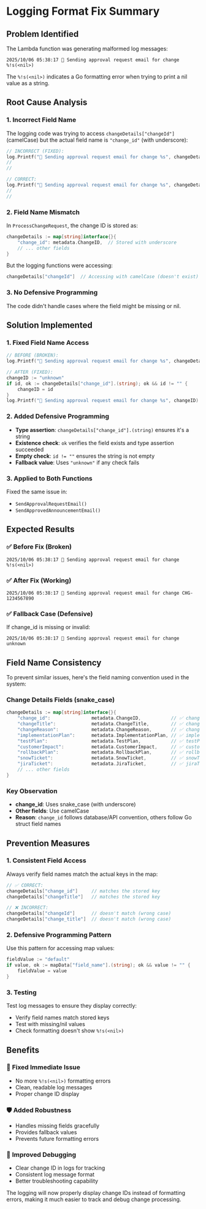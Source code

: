 # Logging Format Fix Summary

## Problem Identified
The Lambda function was generating malformed log messages:
```
2025/10/06 05:38:17 📧 Sending approval request email for change %!s(<nil>)
```

The `%!s(<nil>)` indicates a Go formatting error when trying to print a nil value as a string.

## Root Cause Analysis

### 1. **Incorrect Field Name**
The logging code was trying to access `changeDetails["changeId"]` (camelCase) but the actual field name is `"change_id"` (with underscore):

```go
// INCORRECT (FIXED):
log.Printf("📧 Sending approval request email for change %s", changeDetails["changeId"])
//                                                                              ^^^^^^^^
//                                                                              Wrong field name

// CORRECT:
log.Printf("📧 Sending approval request email for change %s", changeDetails["change_id"])
//                                                                              ^^^^^^^^^
//                                                                              Correct field name
```

### 2. **Field Name Mismatch**
In `ProcessChangeRequest`, the change ID is stored as:
```go
changeDetails := map[string]interface{}{
    "change_id": metadata.ChangeID,  // Stored with underscore
    // ... other fields
}
```

But the logging functions were accessing:
```go
changeDetails["changeId"]  // Accessing with camelCase (doesn't exist)
```

### 3. **No Defensive Programming**
The code didn't handle cases where the field might be missing or nil.

## Solution Implemented

### 1. **Fixed Field Name Access**
```go
// BEFORE (BROKEN):
log.Printf("📧 Sending approval request email for change %s", changeDetails["changeId"])

// AFTER (FIXED):
changeID := "unknown"
if id, ok := changeDetails["change_id"].(string); ok && id != "" {
    changeID = id
}
log.Printf("📧 Sending approval request email for change %s", changeID)
```

### 2. **Added Defensive Programming**
- **Type assertion**: `changeDetails["change_id"].(string)` ensures it's a string
- **Existence check**: `ok` verifies the field exists and type assertion succeeded
- **Empty check**: `id != ""` ensures the string is not empty
- **Fallback value**: Uses `"unknown"` if any check fails

### 3. **Applied to Both Functions**
Fixed the same issue in:
- `SendApprovalRequestEmail()` 
- `SendApprovedAnnouncementEmail()`

## Expected Results

### ✅ **Before Fix (Broken)**
```
2025/10/06 05:38:17 📧 Sending approval request email for change %!s(<nil>)
```

### ✅ **After Fix (Working)**
```
2025/10/06 05:38:17 📧 Sending approval request email for change CHG-1234567890
```

### ✅ **Fallback Case (Defensive)**
If change_id is missing or invalid:
```
2025/10/06 05:38:17 📧 Sending approval request email for change unknown
```

## Field Name Consistency

To prevent similar issues, here's the field naming convention used in the system:

### Change Details Fields (snake_case)
```go
changeDetails := map[string]interface{}{
    "change_id":               metadata.ChangeID,           // ✅ change_id
    "changeTitle":             metadata.ChangeTitle,        // ✅ changeTitle  
    "changeReason":            metadata.ChangeReason,       // ✅ changeReason
    "implementationPlan":      metadata.ImplementationPlan, // ✅ implementationPlan
    "testPlan":                metadata.TestPlan,           // ✅ testPlan
    "customerImpact":          metadata.CustomerImpact,     // ✅ customerImpact
    "rollbackPlan":            metadata.RollbackPlan,       // ✅ rollbackPlan
    "snowTicket":              metadata.SnowTicket,         // ✅ snowTicket
    "jiraTicket":              metadata.JiraTicket,         // ✅ jiraTicket
    // ... other fields
}
```

### Key Observation
- **change_id**: Uses snake_case (with underscore)
- **Other fields**: Use camelCase
- **Reason**: `change_id` follows database/API convention, others follow Go struct field names

## Prevention Measures

### 1. **Consistent Field Access**
Always verify field names match the actual keys in the map:
```go
// ✅ CORRECT:
changeDetails["change_id"]     // matches the stored key
changeDetails["changeTitle"]   // matches the stored key

// ❌ INCORRECT:
changeDetails["changeId"]      // doesn't match (wrong case)
changeDetails["change_title"]  // doesn't match (wrong case)
```

### 2. **Defensive Programming Pattern**
Use this pattern for accessing map values:
```go
fieldValue := "default"
if value, ok := mapData["field_name"].(string); ok && value != "" {
    fieldValue = value
}
```

### 3. **Testing**
Test log messages to ensure they display correctly:
- Verify field names match stored keys
- Test with missing/nil values
- Check formatting doesn't show `%!s(<nil>)`

## Benefits

### 🐛 **Fixed Immediate Issue**
- No more `%!s(<nil>)` formatting errors
- Clean, readable log messages
- Proper change ID display

### 🛡️ **Added Robustness**
- Handles missing fields gracefully
- Provides fallback values
- Prevents future formatting errors

### 📝 **Improved Debugging**
- Clear change ID in logs for tracking
- Consistent log message format
- Better troubleshooting capability

The logging will now properly display change IDs instead of formatting errors, making it much easier to track and debug change processing.